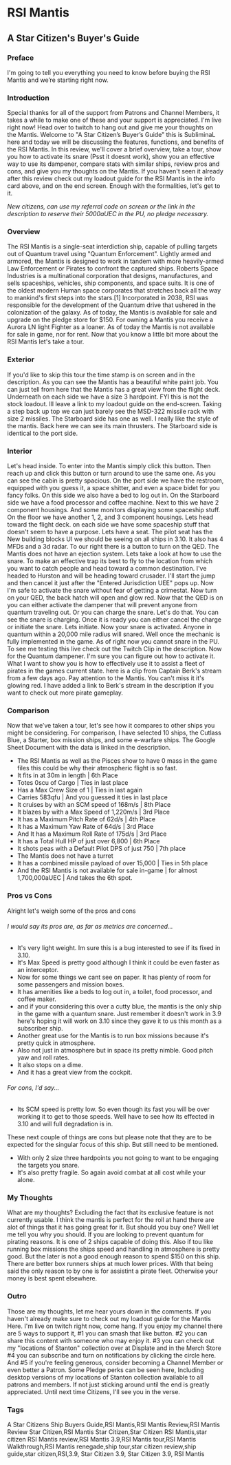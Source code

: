 # RSI Mantis
## A Star Citizen's Buyer's Guide

### Preface
I'm going to tell you everything you need to know before buying the RSI Mantis and we’re starting right now.

### Introduction
Special thanks for all of the support from Patrons and Channel Members, it takes a while to make one of these and your support is appreciated. I'm live right now! Head over to twitch to hang out and give me your thoughts on the Mantis. Welcome to "A Star Citizen’s Buyer’s Guide" this is SubliminaL here and today we will be discussing the features, functions, and benefits of the RSI Mantis. In this review, we'll cover a brief overview, take a tour, show you how to activate its snare (Psst it doesnt work), show you an effective way to use its dampener, compare stats with similar ships, review pros and cons, and give you my thoughts on the Mantis. If you haven't seen it already after this review check out my loadout guide for the RSI Mantis in the info card above, and on the end screen. Enough with the formalities, let's get to it.

*New citizens, can use my referral code on screen or the link in the description to reserve their 5000aUEC in the PU, no pledge necessary.*

### Overview
The RSI Mantis is a single-seat interdiction ship, capable of pulling targets out of Quantum travel using "Quantum Enforcement". Lightly armed and armored, the Mantis is designed to work in tandem with more heavily-armed Law Enforcement or Pirates to confront the captured ships.
Roberts Space Industries is a multinational corporation that designs, manufactures, and sells spaceships, vehicles, ship components, and space suits. It is one of the oldest modern Human space corporates that stretches back all the way to mankind's first steps into the stars.[1] Incorporated in 2038, RSI was responsible for the development of the Quantum drive that ushered in the colonization of the galaxy.
As of today, the Mantis is available for sale and upgrade on the pledge store for $150.
For owning a Mantis you receive a Aurora LN light Fighter as a loaner.
As of today the Mantis is not available for sale in game, nor for rent. Now that you know a little bit more about the RSI Mantis let's take a tour.

### Exterior
If you'd like to skip this tour the time stamp is on screen and in the description. As you can see the Mantis has a beautiful white paint job. You can just tell from here that the Mantis has a great view from the flight deck. Underneath on each side we have a size 3 hardpoint. FYI this is not the stock loadout. Ill leave a link to my loadout guide on the end-screen. Taking a step back up top we can just barely see the MSD-322 missile rack with size 2 missiles. The Starboard side has one as well. I really like the style of the mantis. Back here we can see its main thrusters. The Starboard side is identical to the port side.

### Interior
Let's head inside. To enter into the Mantis simply click this button. Then reach up and click this button or turn around to use the same one. As you can see the cabin is pretty spacious. On the port side we have the restroom, equipped with you guess it, a space shitter, and even a space bidet for you fancy folks. On this side we also have a bed to log out in. On the Starboard side we have a food processor and coffee machine. Next to this we have 2 component housings. And some monitors displaying some spaceship stuff. On the floor we have another 1, 2, and 3 component housings. Lets head toward the flight deck. on each side we have some spaceship stuff that doesn't seem to have a purpose. Lets have a seat. The pilot seat has the New building blocks UI we should be seeing on all ships in 3.10. It also has 4 MFDs and a 3d radar. To our right there is a button to turn on the QED. The Mantis does not have an ejection system. Lets take a look at how to use the snare. To make an effective trap its best to fly to the location from which you want to catch people and head toward a common destination. I've headed to Hurston and will be heading toward crusader. I'll start the jump and then cancel it just after the "Entered Jurisdiction UEE" pops up. Now I'm safe to activate the snare without fear of getting a crimestat. Now turn on your QED, the back hatch will open and glow red. Now that the QED is on you can either activate the dampener that will prevent anyone from quantum traveling out. Or you can charge the snare. Let's do that. You can see the snare is charging. Once it is ready you can either cancel the charge or initiate the snare. Lets initiate. Now your snare is activated. Anyone in quantum within a 20,000 mile radius will snared. Well once the mechanic is fully implemented in the game. As of right now you cannot snare in the PU. To see me testing this live check out the Twitch Clip in the description. Now for the Quantum dampener. I'm sure you can figure out how to activate it. What I want to show you is how to effectively use it to assist a fleet of pirates in the games current state. here is a clip from Captain Berk's stream from a few days ago. Pay attention to the Mantis. You can't miss it it's glowing red. I have added a link to Berk's stream in the description if you want to check out more pirate gameplay.

### Comparison
Now that we’ve taken a tour, let's see how it compares to other ships you might be considering. For comparison, I have selected 10 ships, the Cutlass Blue, a Starter, box mission ships, and some e-warfare ships. The Google Sheet Document with the data is linked in the description.

* The RSI Mantis as well as the Pisces show to have 0 mass in the game files this could be why their atmospheric flight is so fast.
* It fits in at 30m in length | 6th Place
* Totes 0scu of Cargo | Ties in last place
* Has a Max Crew Size of 1 | Ties in last again
* Carries 583qfu | And you guessed it ties in last place
* It cruises by with an SCM speed of 168m/s | 8th Place
* It blazes by with a Max Speed of 1,220m/s | 3rd Place
* It has a Maximum Pitch Rate of 62d/s | 4th Place
* It has a Maximum Yaw Rate of 64d/s | 3rd Place
* And It has a Maximum Roll Rate of 175d/s | 3rd Place
* It has a Total Hull HP of just over 6,800 | 6th Place
* It shots peas with a Default Pilot DPS of just 750 | 7th place
* The Mantis does not have a turret
* It has a combined missile payload of over 15,000 | Ties in 5th place
* And the RSI Mantis is not available for sale in-game | for almost 1,700,000aUEC | And takes the 6th spot.

### Pros vs Cons
Alright let's weigh some of the pros and cons
###### I would say its pros are, as far as metrics are concerned...
* It's very light weight. Im sure this is a bug interested to see if its fixed in 3.10.
* It's Max Speed is pretty good although I think it could be even faster as an interceptor.
* Now for some things we cant see on paper. It has plenty of room for some passengers and mission boxes.
* It has amenities like a beds to log out in, a toilet, food processor, and coffee maker.
* and if your considering this over a cutty blue, the mantis is the only ship in the game with a quantum snare. Just remember it doesn't work in 3.9 here's hoping it will work on 3.10 since they gave it to us this month as a subscriber ship.
* Another great use for the Mantis is to run box missions because it's pretty quick in atmosphere.
* Also not just in atmosphere but in space its pretty nimble. Good pitch yaw and roll rates.
* It also stops on a dime.
* And it has a great view from the cockpit.

###### For cons, I'd say...
* Its SCM speed is pretty low. So even though its fast you will be over working it to get to those speeds. Well have to see how its effected in 3.10 and will full degradation is in.

These next couple of things are cons but please note that they are to be expected for the singular focus of this ship. But still need to be mentioned.
* With only 2 size three hardpoints you not going to want to be engaging the targets you snare.
* It's also pretty fragile. So again avoid combat at all cost while your alone.

### My Thoughts
What are my thoughts? Excluding the fact that its exclusive feature is not currently usable. I think the mantis is perfect for the roll at hand there are alot of things that it has going great for it. But should you buy one? Well let me tell you why you should. If you are looking to prevent quantum for pirating reasons. It is one of 2 ships capable of doing this. Also if tou like running box missions the ships speed and handling in atmosphere is pretty good. But the later is not a good enough reason to spend $150 on this ship. There are better box runners ships at much lower prices. With that being said the only reason to by one is for assistint a pirate fleet. Otherwise your money is best spent elsewhere.

### Outro
Those are my thoughts, let me hear yours down in the comments. If you haven't already make sure to check out my loadout guide for the Mantis Here. I'm live on twitch right now, come hang. If you enjoy my channel there are 5 ways to support it, #1 you can smash that like button. #2 you can share this content with someone who may enjoy it. #3 you can check out my "locations of Stanton" collection over at Displate and in the Merch Store #4 you can subscribe and turn on notifications by clicking the circle here. And #5 if you're feeling generous, consider becoming a Channel Member or even better a Patron. Some Pledge perks can be seen here, Including desktop versions of my locations of Stanton collection available to all patrons and members. If not just sticking around until the end is greatly appreciated. Until next time Citizens, I'll see you in the verse.

### Tags
A Star Citizens Ship Buyers Guide,RSI Mantis,RSI Mantis Review,RSI Mantis Review Star Citizen,RSI Mantis Star Citizen,Star Citizen RSI Mantis,star citizen RSI Mantis review,RSI Mantis 3.9,RSI Mantis tour,RSI Mantis Walkthrough,RSI Mantis renegade,ship tour,star citizen review,ship guide,star citizen,RSI,3.9, Star Citizen 3.9, Star Citizen 3.9, RSI Mantis
